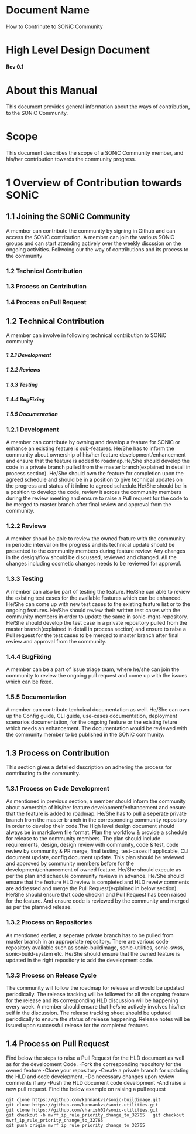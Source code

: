 # Document Name                                                  
How to Contrinute to SONiC Community  
                          
# High Level Design Document                                   
#### Rev 0.1                                                   

# About this Manual
This document provides general information about the ways of contribution, to the SONiC Community.

# Scope                                                                                  
This document describes the scope of a SONiC Community member, and his/her contribution towards the community progress.

# 1 Overview of Contribution towards SONiC

## 1.1 Joining the SONiC Community
 A member can contribute the community by signing in Github and can access the SONiC contribution. A member can join the various SONiC groups
 and can start attending actively over the weekly discssion on the ongoing activities. Follwoing our the way of contributions and its process to the community
 
 ### 1.2 Technical Contribution
 ### 1.3 Process on Contribution
 ### 1.4 Process on Pull Request


## 1.2 Technical Contribution
 A member can involve in following technical contribution to SONiC community
##### 1.2.1 Development
##### 1.2.2 Reviews
##### 1.3.3 Testing 
##### 1.4.4 BugFixing 
##### 1.5.5 Documentation
  
### 1.2.1 Development                    
A member can contribute by owning and develop a feature for SONiC or enhance an existing feature is sub-features. He/She has to inform the community about ownership of his/her feature development/enhancement and ensure that the feature is added to roadmap.He/She should develop the code in a private branch pulled from the master branch(explained in detail in process section). He/She should own the feature for completion upon the agreed schedule and should be in a position to give technical updates on the progress and status of it inline to agreed schedule.He/She should be in a position to develop the code, review it across the community members during the review meeting and ensure to raise a Pull request for the code to be merged to master branch after final review and approval from the community.
              
### 1.2.2 Reviews
A member shoud be able to review the owned feature with the community in periodic interval on the progress and its technical update should be presented to the community members during feature review. Any changes in the design/flow should be discussed, reviewed and changed. All the changes including cosmetic changes needs to be reviewed for approval.

### 1.3.3 Testing
A member can also be part of testing the feature. He/She can able to review the existing test cases for the available features which can be enhanced. He/She can come up with new test cases to the existing feature list or to the ongoing features. He/She should review their written test cases with the community members in order to update the same in sonic-mgnt-repository. He/She should develop the test case in a private repository pulled from the master branch(explained in detail in process section) and ensure to raise a Pull request for the test cases to be merged to master branch after final review and approval from the community.                                  

### 1.4.4 BugFixing
A member can be a part of issue triage team, where he/she can join the community to review the ongoing pull request and come up with the issues which can be fixed.

### 1.5.5 Documentation
A member can contribute technical documentation as well. He/She can own up the Config guide, CLI  guide, use-cases documentation, deployment scenarios documentation, for the ongoing feature or the existing feture which needs an enhancement. The documentation would be reviewed with the community member to be published in the SONiC community.


## 1.3 Process on Contribution
This section gives a detailed description on adhering the process for contributing to the community. 

### 1.3.1 Process on Code Development
As mentioned in previous section, a member should inform the community about ownership of his/her feature development/enhancement and ensure that the feature is added to roadmap. He/She has to pull a seperate private branch from the master branch in the corresponding community repository in order to develop their code.The High level design document should always be in markdown file format. Plan the workflow & provide a schedule for release to the community members. The plan should include requirements, design, design review with community, code & test, code review by community & PR merge, final testing, test-cases if applicable, CLI document update, config document update. This plan should be reviewed and approved by community members before for the development/enhancement of owned feature. He/She should execute as per the plan and schedule community reviews in advance. He/She should ensure that the feature HLD review is completed and  HLD reveiw comments are addressed and merge the Pull Request(explained in below section). He/She should ensure that code checkin and Pull Request has been raised for the feature. And ensure code is reviewed by the community and merged as per the planned release.

### 1.3.2 Process on Repositories
As mentioned earlier, a seperate private branch has to be pulled from master branch in an appropriate repository. There are various code repository available such as sonic-buildimage, sonic-utilities, sonic-swss, sonic-build-system etc. He/She should ensure that the owned feature is updated in  the right repository to add the development code.

### 1.3.3 Process on Release Cycle
The community will follow the roadmap for release and would be updated periodically. The release tracking will be followed for all the ongoing feature for the release and its corresponding HLD discussion will be happening every week. A member should ensure that he/she actively involves his/her self in the discussion. The release tracking sheet should be updated periodically to ensure the status of release happening. Release notes will be issued upon successful release for the completed features. 

## 1.4 Process on Pull Request
Find below the steps to raise a Pull Request for the HLD document as well as for the development Code.
	-Fork the corresponding repository for the owned feature
	-Clone your repository 
	-Create a private branch for updating the HLD and code development.
	-Do necessary changes upon review comments if any
	-Push the HLD document code development 
	-And raise a new pull request.
Find the below example on raising a pull request

```
git clone https://github.com/kannankvs/sonic-buildimage.git	 	 
git clone https://github.com/kannankvs/sonic-utilities.git	 	 
git clone https://github.com/vharish02/sonic-utilities.git	 	 
git checkout -b mvrf_ip_rule_priority_change_to_32765	git checkout mvrf_ip_rule_priority_change_to_32765	 
git push origin mvrf_ip_rule_priority_change_to_32765	 	 

```